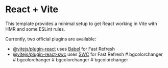 # React + Vite

This template provides a minimal setup to get React working in Vite with HMR and some ESLint rules.

Currently, two official plugins are available:

- [@vitejs/plugin-react](https://github.com/vitejs/vite-plugin-react/blob/main/packages/plugin-react/README.md) uses [Babel](https://babeljs.io/) for Fast Refresh
- [@vitejs/plugin-react-swc](https://github.com/vitejs/vite-plugin-react-swc) uses [SWC](https://swc.rs/) for Fast Refresh
#   b g c o l o r c h a n g e r  
 #   b g c o l o r c h a n g e r  
 #   b g c o l o r c h a n g e r  
 #   b g c o l o r c h a n g e r  
 
